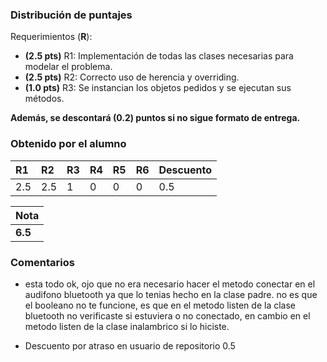 ﻿### Distribución de puntajes

Requerimientos (**R**):

* **(2.5 pts)** R1: Implementación de todas las clases necesarias para modelar el problema.
* **(2.5 pts)** R2: Correcto uso de herencia y overriding.
* **(1.0 pts)** R3: Se instancian los objetos pedidos y se ejecutan sus métodos.


**Además, se descontará (0.2) puntos si no sigue formato de entrega.**

### Obtenido por el alumno
| R1 | R2 | R3 | R4 | R5 | R6 | Descuento |
|:---|:---|:---|:---|:---|:---|:----------|
| 2.5 | 2.5 | 1 | 0 | 0 | 0 | 0.5 |

| Nota |
|:-----|
| **6.5** |

### Comentarios

* esta todo ok, ojo que no era necesario hacer el metodo conectar en el audifono bluetooth ya que lo tenias hecho en la
clase padre. no es que el booleano no te funcione, es que en el metodo listen de la clase bluetooth no verificaste si
estuviera o no conectado, en cambio en el metodo listen de la clase inalambrico si lo hiciste.

* Descuento por atraso en usuario de repositorio 0.5